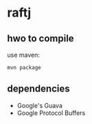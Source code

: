 # raftj


## hwo to compile

use maven:

    mvn package

## dependencies

* Google's Guava
* Google Protocol Buffers